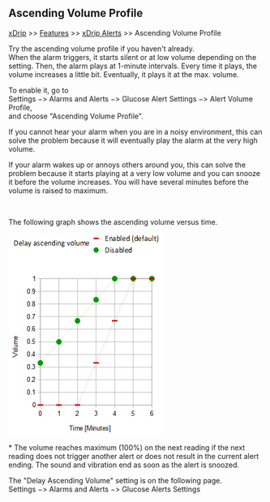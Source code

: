 ## Ascending Volume Profile  
[xDrip](../README.md) >> [Features](./Features_page.md) >> [xDrip Alerts](./Alerts_page.md) >> Ascending Volume Profile  
  
Try the ascending volume profile if you haven't already.  
When the alarm triggers, it starts silent or at low volume depending on the setting.  Then, the alarm plays at 1-minute intervals.  Every time it plays, the volume increases a little bit.  Eventually, it plays it at the max. volume.  
  
To enable it, go to  
Settings &#8722;> Alarms and Alerts &#8722;> Glucose Alert Settings &#8722;> Alert Volume Profile,  
and choose "Ascending Volume Profile".  

If you cannot hear your alarm when you are in a noisy environment, this can solve the problem because it will eventually play the alarm at the very high volume.  

If your alarm wakes up or annoys others around you, this can solve the problem because it starts playing at a very low volume and you can snooze it before the volume increases.  You will have several minutes before the volume is raised to maximum.  

<br/>  

The following graph shows the ascending volume versus time.  
  
![](./Alerts/images/AscendingVolume.png)  
  
\* The volume reaches maximum (100%) on the next reading if the next reading does not trigger another alert or does not result in the current alert ending.  The sound and vibration end as soon as the alert is snoozed.  
  
The "Delay Ascending Volume" setting is on the following page.  
Settings &#8722;> Alarms and Alerts &#8722;> Glucose Alerts Settings  
  
  
